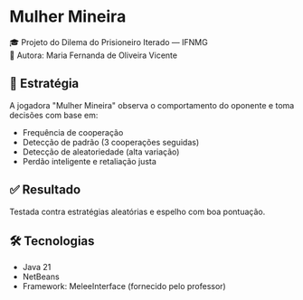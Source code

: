 # Mulher Mineira 

🎓 Projeto do Dilema do Prisioneiro Iterado — IFNMG  
👩 Autora: Maria Fernanda de Oliveira Vicente

## 🧠 Estratégia
A jogadora "Mulher Mineira" observa o comportamento do oponente e toma decisões com base em:

- Frequência de cooperação
- Detecção de padrão (3 cooperações seguidas)
- Detecção de aleatoriedade (alta variação)
- Perdão inteligente e retaliação justa

## ✅ Resultado
Testada contra estratégias aleatórias e espelho com boa pontuação.

## 🛠️ Tecnologias
- Java 21
- NetBeans
- Framework: MeleeInterface (fornecido pelo professor)

